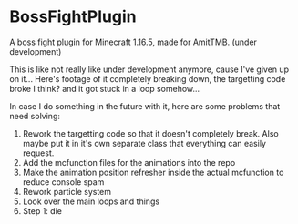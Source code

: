 # BossFightPlugin
A boss fight plugin for Minecraft 1.16.5, made for AmitTMB. (under development)

This is like not really like under development anymore, cause I've given up on it...
Here's footage of it completely breaking down, the targetting code broke I think? and it got stuck in a loop somehow...

In case I do something in the future with it, here are some problems that need solving:
1. Rework the targetting code so that it doesn't completely break. Also maybe put it in it's own separate class that everything can easily request.
2. Add the mcfunction files for the animations into the repo
3. Make the animation position refresher inside the actual mcfunction to reduce console spam
4. Rework particle system
5. Look over the main loops and things
6. Step 1: die
